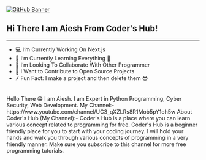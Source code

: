 [![GitHub Banner](https://w0.peakpx.com/wallpaper/365/48/HD-wallpaper-think-twice-code-once-code-computer-programming-syntax.jpg)](https://github.com/Aiesh-CoderHub)
## Hi There I am Aiesh From Coder's Hub!
-----------------------------------------------------------
- 💻 I’m Currently Working On Next.js
- 🌱 I’m Currently Learning Everything 🤣
- 👀 I’m Looking To Collaborate With Other Programmer
- 🥅 I Want to Contribute to Open Source Projects
- ⚡ Fun Fact: I make a project and then delete them 😎
<br>
Hello There 😁 I am Aiesh. I am Expert in Python Programming, Cyber Security, Web Development. My Channel:- https://www.youtube.com/channel/UC3_qXZLRs8R1Mob5pY1oh5w
About Coder's Hub (My Channel):-
Coder's Hub is a place where you can learn various concept related to programming for free. Coder's Hub is a beginner friendly place for you to start with your coding journey.  I will hold your hands and walk you through various concepts of programming in a very friendly manner. Make sure you subscribe to this channel for more free programming tutorials.

